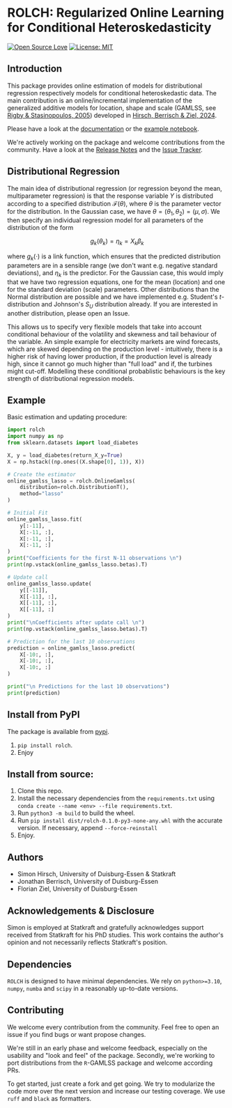 # ROLCH: Regularized Online Learning for Conditional Heteroskedasticity

[![Open Source Love](https://badges.frapsoft.com/os/v2/open-source.svg?v=103)](https://github.com/ellerbrock/open-source-badges/) [![License: MIT](https://img.shields.io/badge/License-MIT-red.svg)](https://opensource.org/licenses/MIT) 

## Introduction

This package provides online estimation of models for distributional regression respectively models for conditional heteroskedastic data. The main contribution is an online/incremental implementation of the generalized additive models for location, shape and scale (GAMLSS, see [Rigby & Stasinopoulos, 2005](https://academic.oup.com/jrsssc/article-abstract/54/3/507/7113027)) developed in [Hirsch, Berrisch & Ziel, 2024](https://arxiv.org/abs/2407.08750).

Please have a look at the [documentation](https://simon-hirsch.github.io/rolch/) or the [example notebook](https://github.com/simon-hirsch/rolch/blob/main/example.ipynb).

We're actively working on the package and welcome contributions from the community. Have a look at the [Release Notes](https://github.com/simon-hirsch/rolch/releases) and the [Issue Tracker](https://github.com/simon-hirsch/rolch/issues).

## Distributional Regression

The main idea of distributional regression (or regression beyond the mean, multiparameter regression) is that the response variable $Y$ is distributed according to a specified distribution $\mathcal{F}(\theta)$, where $\theta$ is the parameter vector for the distribution. In the Gaussian case, we have $\theta = (\theta_1, \theta_2) = (\mu, \sigma)$. We then specify an individual regression model for all parameters of the distribution of the form 

$$g_k(\theta_k) = \eta_k = X_k\beta_k$$

where $g_k(\cdot)$ is a link function, which ensures that the predicted distribution parameters are in a sensible range (we don't want e.g. negative standard deviations), and $\eta_k$ is the predictor. For the Gaussian case, this would imply that we have two regression equations, one for the mean (location) and one for the standard deviation (scale) parameters. Other distributions than the Normal distribution are possible and we have implemented e.g. Student's $t$-distribution and Johnson's $S_U$ distribution already. If you are interested in another distribution, please open an Issue.

This allows us to specify very flexible models that take into account conditional behaviour of the volatility and skewness and tail behaviour of the variable. An simple example for electricity markets are wind forecasts, which are skewed depending on the production level - intuitively, there is a higher risk of having lower production, if the production level is already high, since it cannot go much higher than "full load" and if, the turbines might cut-off. Modelling these conditional probablistic behaviours is the key strength of distributional regression models.

## Example

Basic estimation and updating procedure:

```python
import rolch
import numpy as np
from sklearn.datasets import load_diabetes

X, y = load_diabetes(return_X_y=True)
X = np.hstack((np.ones((X.shape[0], 1)), X))

# Create the estimator
online_gamlss_lasso = rolch.OnlineGamlss(
    distribution=rolch.DistributionT(), 
    method="lasso"
)

# Initial Fit
online_gamlss_lasso.fit(
    y[:-11], 
    X[:-11, :], 
    X[:-11, :], 
    X[:-11, :]
)
print("Coefficients for the first N-11 observations \n")
print(np.vstack(online_gamlss_lasso.betas).T)

# Update call
online_gamlss_lasso.update(
    y[[-11]], 
    X[[-11], :], 
    X[[-11], :], 
    X[[-11], :]
)
print("\nCoefficients after update call \n")
print(np.vstack(online_gamlss_lasso.betas).T)

# Prediction for the last 10 observations
prediction = online_gamlss_lasso.predict(
    X[-10:, :], 
    X[-10:, :], 
    X[-10:, :]
)

print("\n Predictions for the last 10 observations")
print(prediction)
```

## Install from PyPI

The package is available from [pypi](https://pypi.org/project/rolch/).

1) `pip install rolch`. 
2) Enjoy

## Install from source:

1) Clone this repo.
2) Install the necessary dependencies from the `requirements.txt` using `conda create --name <env> --file requirements.txt`. 
3) Run `python3 -m build` to build the wheel.
4) Run `pip install dist/rolch-0.1.0-py3-none-any.whl` with the accurate version. If necessary, append `--force-reinstall`
5) Enjoy.

## Authors

- Simon Hirsch, University of Duisburg-Essen & Statkraft
- Jonathan Berrisch, University of Duisburg-Essen
- Florian Ziel, University of Duisburg-Essen

## Acknowledgements & Disclosure

Simon is employed at Statkraft and gratefully acknowledges support received from Statkraft for his PhD studies. This work contains the author's opinion and not necessarily reflects Statkraft's position.

## Dependencies

`ROLCH` is designed to have minimal dependencies. We rely on `python>=3.10`, `numpy`, `numba` and `scipy` in a reasonably up-to-date versions.

## Contributing 

We welcome every contribution from the community. Feel free to open an issue if you find bugs or want propose changes. 

We're still in an early phase and welcome feedback, especially on the usability and "look and feel" of the package. Secondly, we're working to port distributions from the `R`-GAMLSS package and welcome according PRs.

To get started, just create a fork and get going. We try to modularize the code more over the next version and increase our testing coverage. We use `ruff` and `black` as formatters.
